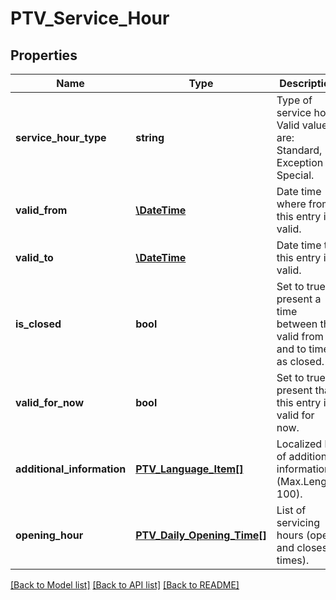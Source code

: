 # PTV_Service_Hour

## Properties
Name | Type | Description | Notes
------------ | ------------- | ------------- | -------------
**service_hour_type** | **string** | Type of service hour. Valid values are: Standard, Exception or Special. | 
**valid_from** | [**\DateTime**](\DateTime.md) | Date time where from this entry is valid. | [optional] 
**valid_to** | [**\DateTime**](\DateTime.md) | Date time to this entry is valid. | [optional] 
**is_closed** | **bool** | Set to true to present a time between the valid from and to times as closed. | [optional] 
**valid_for_now** | **bool** | Set to true to present that this entry is valid for now. | [optional] 
**additional_information** | [**PTV_Language_Item[]**](PTV_Language_Item.md) | Localized list of additional information. (Max.Length: 100). | [optional] 
**opening_hour** | [**PTV_Daily_Opening_Time[]**](PTV_Daily_Opening_Time.md) | List of servicing hours (open and closes times). | [optional] 

[[Back to Model list]](../README.md#documentation-for-models) [[Back to API list]](../README.md#documentation-for-api-endpoints) [[Back to README]](../README.md)


